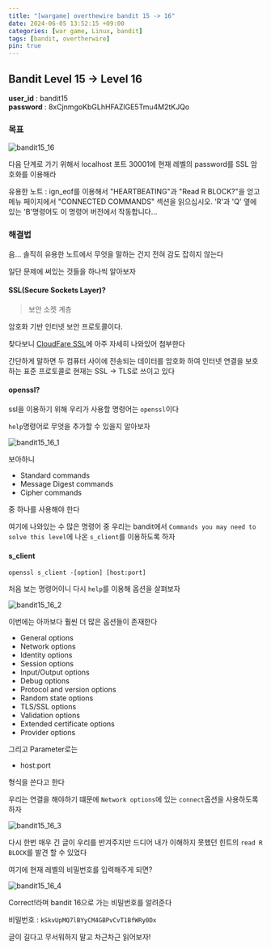```yaml
---
title: "[wargame] overthewire bandit 15 -> 16"
date: 2024-06-05 13:52:15 +09:00
categories: [war game, Linux, bandit]
tags: [bandit, overtherwire]
pin: true
---
```


## Bandit Level 15 -> Level 16

**user_id** : bandit15<br/>
**password** : 8xCjnmgoKbGLhHFAZlGE5Tmu4M2tKJQo

### 목표

![bandit15_16](https://github.com/oil-lamp-cat/oil-lamp-cat.github.io/assets/103806022/d468c106-26f1-4d1f-bac5-75d438ceff18)

다음 단계로 가기 위해서 localhost 포트 30001에 현재 레벨의 password를 SSL 암호화를 이용해라

유용한 노트 : ign_eof를 이용해서 "HEARTBEATING"과 "Read R BLOCK?"을 얻고 메뉴 페이지에서 "CONNECTED COMMANDS" 섹션을 읽으십시오. 'R'과 'Q' 옆에 있는 'B'명령어도 이 명령어 버전에서 작동합니다...

### 해결법

음... 솔직히 유용한 노트에서 무엇을 말하는 건지 전혀 감도 잡히지 않는다

일단 문제에 써있는 것들을 하나씩 알아보자

#### SSL(Secure Sockets Layer)?

> 보안 소켓 계층

암호화 기반 인터넷 보안 프로토콜이다.

찾다보니 [CloudFare SSL](https://www.cloudflare.com/ko-kr/learning/ssl/what-is-ssl/)에 아주 자세히 나와있어 첨부한다

간단하게 말하면 두 컴퓨터 사이에 전송되는 데이터를 암호화 하여 인터넷 연결을 보호하는 표준 프로토콜로 현재는 SSL -> TLS로 쓰이고 있다

#### openssl?

ssl을 이용하기 위해 우리가 사용할 명령어는 `openssl`이다

`help`명령어로 무엇을 추가할 수 있을지 알아보자

![bandit15_16_1](https://github.com/oil-lamp-cat/oil-lamp-cat.github.io/assets/103806022/bbcb1594-9a13-4334-9a14-34847833d223)

보아하니 

- Standard commands
- Message Digest commands
- Cipher commands

중 하나를 사용해야 한다

여기에 나와있는 수 많은 명령어 중 우리는 bandit에서 `Commands you may need to solve this level`에 나온 `s_client`를 이용하도록 하자

#### s_client

```
openssl s_client -[option] [host:port]
```

처음 보는 명령어이니 다시 `help`를 이용해 옵션을 살펴보자

![bandit15_16_2](https://github.com/oil-lamp-cat/oil-lamp-cat.github.io/assets/103806022/53888cf4-7cdf-4698-8d31-05a6dacde4e4)

이번에는 아까보다 훨씬 더 많은 옵션들이 존재한다

- General options
- Network options
- Identity options
- Session options
- Input/Output options
- Debug options
- Protocol and version options
- Random state options
- TLS/SSL options
- Validation options
- Extended certificate options
- Provider options

그리고 Parameter로는

- host:port

형식을 쓴다고 한다

우리는 연결을 해야하기 떄문에 `Network options`에 있는 `connect`옵션을 사용하도록 하자

![bandit15_16_3](https://github.com/oil-lamp-cat/oil-lamp-cat.github.io/assets/103806022/bd0590e5-25ed-4f6e-931f-5a4fc244e1a6)

다시 한번 매우 긴 글이 우리를 반겨주지만 드디어 내가 이해하지 못했던 힌트의 `read R BLOCK`를 발견 할 수 있었다

여기에 현재 레벨의 비밀번호를 입력해주게 되면?

![bandit15_16_4](https://github.com/oil-lamp-cat/oil-lamp-cat.github.io/assets/103806022/3adf321a-9883-4fbf-98fb-cabbc0fdc638)

Correct!라며 bandit 16으로 가는 비밀번호를 알려준다

비밀번호 : `kSkvUpMQ7lBYyCM4GBPvCvT1BfWRy0Dx`

글이 길다고 무서워하지 말고 차근차근 읽어보자!